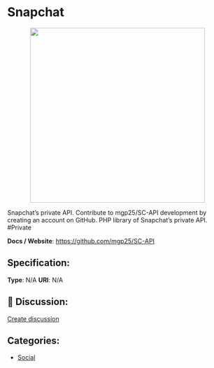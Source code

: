 # Snapchat
<p align="center">
    <img width="400" src="https://raw.githubusercontent.com/apis-list/apis-list/apis/snapchat/logo_256x256.png" />
</p>

Snapchat’s private API. Contribute to mgp25/SC-API development by creating an account on GitHub. PHP library of Snapchat’s private API.  #Private

**Docs / Website**: https://github.com/mgp25/SC-API

## Specification:
**Type**:  N/A 
**URI**:  N/A 

## 💬 Discussion:
[Create discussion](link)

## Categories:
- [Social](https://github.com/apis-list/apis-list#social)





